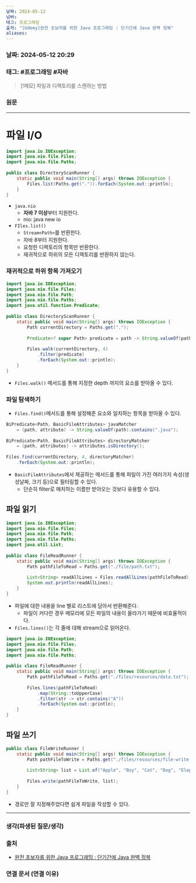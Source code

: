 ```yaml
---
날짜: 2024-05-12
넘버: 
태그: 프로그래밍
출처: "[Udemy]완전 초보자를 위한 Java 프로그래밍 : 단기간에 Java 완벽 정복"
aliases:
---
```

### 날짜:  2024-05-12 20:29

### 태그: #프로그래밍  #자바

>[!메모]
> 파일과 디렉토리를 스캔하는 방법
### 원문
---
# 파일 I/O
```java
import java.io.IOException;  
import java.nio.file.Files;  
import java.nio.file.Paths;  
  
public class DirectoryScanRunner {  
	static public void main(String[] args) throws IOException {  
		Files.list(Paths.get(".")).forEach(System.out::println);  
	}  
}
```
- `java.nio`
	- **자바 7 이상**부터 지원한다.
	- nio: java new io
- `FIles.list()`
	- `Stream<Path>`를 반환한다.
	- 자바 8부터 지원한다.
	- 요청한 디렉토리의 항목만 반환한다.
	- 재귀적으로 하위의 모든 디렉토리를 반환하지 않는다.
### 재귀적으로 하위 항목 가져오기
```java hl:13
import java.io.IOException;  
import java.nio.file.Files;  
import java.nio.file.Path;  
import java.nio.file.Paths;  
import java.util.function.Predicate;  
  
public class DirectoryScanRunner {  
	static public void main(String[] args) throws IOException {  
		Path currentDirectory = Paths.get(".");
		  
		Predicate<? super Path> predicate = path -> String.valueOf(path).contains(".java");  
  
		Files.walk(currentDirectory, 4)  
			.filter(predicate)  
			.forEach(System.out::println);  
	}  
}
```
- `Files.walk()` 메서드를 통해 지정한 depth 까지의 요소를 받아올 수 있다.
### 파일 탐색하기
- `Files.find()`메서드를 통해 설정해준 요소와 일치하는 항목을 받아올 수 있다.
```java
BiPredicate<Path, BasicFileAttributes> javaMatcher 
	= (path, attribute) -> String.valueOf(path).contains(".java");  
  
BiPredicate<Path, BasicFileAttributes> directoryMatcher
	= (path, attributes) -> attributes.isDirectory();  
  
Files.find(currentDirectory, 4, directoryMatcher)
	.forEach(System.out::println);
```
- `BasicFileAttributes`에서 제공하는 메서드를 통해 파일이 가진 여러가지 속성(생성날짜, 크기 등)으로 필터링할 수 있다.
	- 단순히 filter로 매치하는 이름만 받아오는 것보다 유용할 수 있다.
## 파일 읽기
```java
import java.io.IOException;  
import java.nio.file.Files;  
import java.nio.file.Path;  
import java.nio.file.Paths;  
import java.util.List;  
  
public class FileReadRunner {  
	static public void main(String[] args) throws IOException {  
		Path pathFileToRead = Paths.get("./file/path.txt");
  
		List<String> readAllLines = Files.readAllLines(pathFileToRead);  
		System.out.println(readAllLines);  
	}  
}
```
- 파일에 대한 내용을 line 별로 리스트에 담아서 반환해준다.
	- 파일이 커다란 경우 메모리에 모든 파일의 내용이 올라가기 때문에 비효율적이다.
- `Files.lines()`는 각 줄에 대해 stream으로 읽어온다.
```java
import java.io.IOException;  
import java.nio.file.Files;  
import java.nio.file.Path;  
import java.nio.file.Paths;  
  
public class FileReadRunner {  
	static public void main(String[] args) throws IOException {  
		Path pathFileToRead = Paths.get("./files/resources/data.txt");  
  
		Files.lines(pathFileToRead)  
			.map(String::toUpperCase)
			.filter(str -> str.contains("A"))
			.forEach(System.out::println); 
	}
}
```
## 파일 쓰기
```java
public class FileWriteRunner {  
	static public void main(String[] args) throws IOException {  
		Path pathFileToWrite = Paths.get("./files/resources/file-write.txt");  
  
		List<String> list = List.of("Apple", "Boy", "Cat", "Dog", "Elephant");  
  
		Files.write(pathFileToWrite, list);  
	}  
}
```
- 경로만 잘 지정해주었다면 쉽게 파일을 작성할 수 있다.

---
### 생각(파생된 질문/생각)

### 출처
- [완전 초보자를 위한 Java 프로그래밍 : 단기간에 Java 완벽 정복](https://www.udemy.com/course/best-java-programming/?couponCode=ST6MT42324)

### 연결 문서 (연결 이유)
